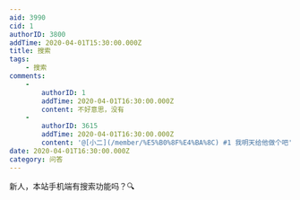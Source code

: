 ```yaml
---
aid: 3990
cid: 1
authorID: 3800
addTime: 2020-04-01T15:30:00.000Z
title: 搜索
tags:
    - 搜索
comments:
    -
        authorID: 1
        addTime: 2020-04-01T16:30:00.000Z
        content: 不好意思，没有
    -
        authorID: 3615
        addTime: 2020-04-01T16:30:00.000Z
        content: '@[小二](/member/%E5%B0%8F%E4%BA%8C) #1 我明天给他做个吧'
date: 2020-04-01T16:30:00.000Z
category: 问答
---
```


新人，本站手机端有搜索功能吗？🔍
